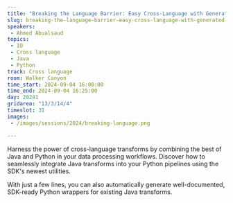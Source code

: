 ```yaml
---
title: "Breaking the Language Barrier: Easy Cross-Language with Generated Python Wrappers"
slug: breaking-the-language-barrier-easy-cross-language-with-generated-python-wrappers
speakers:
 - Ahmed Abualsaud
topics:
 - IO
 - Cross language
 - Java
 - Python
track: Cross language
room: Walker Canyon
time_start: 2024-09-04 16:00:00
time_end: 2024-09-04 16:25:00
day: 20241
gridarea: "13/3/14/4"
timeslot: 31
images:
 - /images/sessions/2024/breaking-language.png 

---
```


Harness the power of cross-language transforms by combining the best of Java and Python in your data processing workflows. Discover how to seamlessly integrate Java transforms into your Python pipelines using the SDK's newest utilities. 

With just a few lines, you can also automatically generate well-documented, SDK-ready Python wrappers for existing Java transforms.